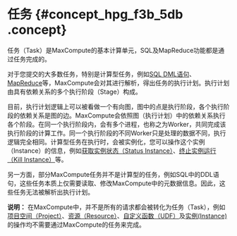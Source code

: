 # 任务 {#concept_hpg_f3b_5db .concept}

任务（Task）是MaxCompute的基本计算单元，SQL及MapReduce功能都是通过任务完成的。

对于您提交的大多数任务，特别是计算型任务，例如[SQL DML语句](../cn.zh-CN/用户指南/SQL/INSERT操作.md)、[MapReduce](../cn.zh-CN/用户指南/MapReduce/概要/MapReduce概述.md)等，MaxCompute会对其进行解析，得出任务的执行计划。执行计划由具有依赖关系的多个执行阶段（Stage）构成。

目前，执行计划逻辑上可以被看做一个有向图，图中的点是执行阶段，各个执行阶段的依赖关系是图的边。MaxCompute会依照图（执行计划）中的依赖关系执行各个阶段。在同一个执行阶段内，会有多个进程，也称之为Worker，共同完成该执行阶段的计算工作。同一个执行阶段的不同Worker只是处理的数据不同，执行逻辑完全相同。计算型任务在执行时，会被实例化，您可以操作这个实例（Instance）的信息，例如[获取实例状态（Status Instance）](../cn.zh-CN/用户指南/常用命令/实例操作.md)、[终止实例运行（Kill Instance）](../cn.zh-CN/用户指南/常用命令/实例操作.md)等。

另一方面，部分MaxCompute任务并不是计算型的任务，例如SQL中的DDL语句，这些任务本质上仅需要读取、修改MaxCompute中的元数据信息。因此，这些任务无法被解析出执行计划。

**说明：** 在MaxCompute中，并不是所有的请求都会被转化为任务（Task），例如[项目空间（Project）](cn.zh-CN/产品简介/基本概念/项目空间.md)、[资源（Resource）](cn.zh-CN/产品简介/基本概念/资源.md)、[自定义函数（UDF）](cn.zh-CN/产品简介/基本概念/函数.md)及[实例\(Instance\)](cn.zh-CN/产品简介/基本概念/任务实例.md)的操作均不需要通过MaxCompute的任务来完成。

